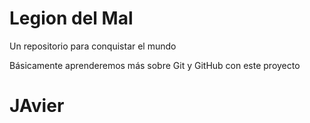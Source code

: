# Legion del Mal
Un repositorio para conquistar el mundo

Básicamente aprenderemos más sobre Git y GitHub con este proyecto


# JAvier 
